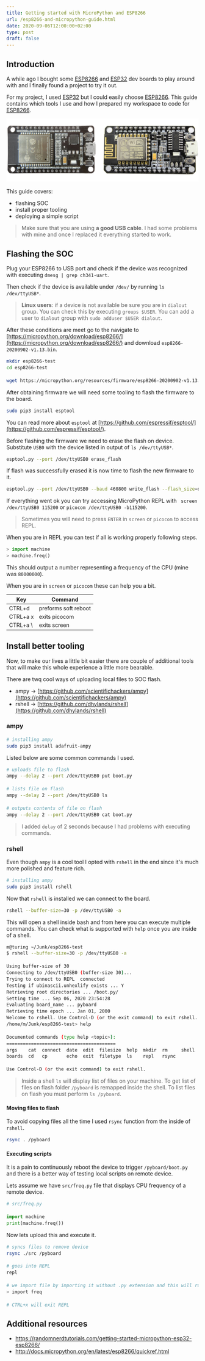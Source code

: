 ```yaml
---
title: Getting started with MicroPython and ESP8266
url: /esp8266-and-micropython-guide.html
date: 2020-09-06T12:00:00+02:00
type: post
draft: false
---
```


## Introduction

A while ago I bought some
[ESP8266](https://www.espressif.com/en/products/socs/esp8266) and
[ESP32](https://www.espressif.com/en/products/socs/esp32) dev boards to play
around with and I finally found a project to try it out.

For my project, I used [ESP32](https://www.espressif.com/en/products/socs/esp32)
but I could easily choose
[ESP8266](https://www.espressif.com/en/products/socs/esp8266).  This guide
contains which tools I use and how I prepared my workspace to code for
[ESP8266](https://www.espressif.com/en/products/socs/esp8266).

![ESP8266 and ESP32 boards](/assets/posts/esp8366-micropython/boards.jpg)

This guide covers:

- flashing SOC
- install proper tooling
- deploying a simple script

> Make sure that you are using **a good USB cable**. I had some problems with
mine and once I replaced it everything started to work.

## Flashing the SOC

Plug your ESP8266 to USB port and check if the device was recognized with
executing `dmesg | grep ch341-uart`.

Then check if the device is available under `/dev/` by running `ls
/dev/ttyUSB*`.

> **Linux users**: if a device is not available be sure you are in `dialout`
> group. You can check this by executing `groups $USER`. You can add a user to
> `dialout` group with `sudo adduser $USER dialout`.

After these conditions are meet go to the navigate to
[https://micropython.org/download/esp8266/](https://micropython.org/download/esp8266/)
and download `esp8266-20200902-v1.13.bin`.

```sh
mkdir esp8266-test
cd esp8266-test

wget https://micropython.org/resources/firmware/esp8266-20200902-v1.13.bin
```

After obtaining firmware we will need some tooling to flash the firmware to the
board.

```sh
sudo pip3 install esptool
```

You can read more about `esptool` at
[https://github.com/espressif/esptool/](https://github.com/espressif/esptool/).

Before flashing the firmware we need to erase the flash on device. Substitute
`USB0` with the device listed in output of `ls /dev/ttyUSB*`.

```sh
esptool.py --port /dev/ttyUSB0 erase_flash
```

If flash was successfully erased it is now time to flash the new firmware to it.

```sh
esptool.py --port /dev/ttyUSB0 --baud 460800 write_flash --flash_size=detect 0 esp8266-20200902-v1.13.bin
```

If everything went ok you can try accessing MicroPython REPL with ` screen
/dev/ttyUSB0 115200` or `picocom /dev/ttyUSB0 -b115200`.

> Sometimes you will need to press `ENTER` in `screen` or `picocom` to access
> REPL.

When you are in REPL you can test if all is working properly following steps.

```py
> import machine
> machine.freq()
```

This should output a number representing a frequency of the CPU (mine was
`80000000`).

When you are in `screen` or `picocom` these can help you a bit.

| Key      | Command              |
| -------- | -------------------- |
| CTRL+d   | preforms soft reboot |
| CTRL+a x | exits picocom        |
| CTRL+a \ | exits screen         |


## Install better tooling

Now, to make our lives a little bit easier there are couple of additional tools
that will make this whole experience a little more bearable.

There are twq cool ways of uploading local files to SOC flash.

- ampy → [https://github.com/scientifichackers/ampy](https://github.com/scientifichackers/ampy)
- rshell → [https://github.com/dhylands/rshell](https://github.com/dhylands/rshell)

### ampy

```bash
# installing ampy
sudo pip3 install adafruit-ampy
```

Listed below are some common commands I used.

```bash
# uploads file to flash
ampy --delay 2 --port /dev/ttyUSB0 put boot.py

# lists file on flash
ampy --delay 2 --port /dev/ttyUSB0 ls

# outputs contents of file on flash
ampy --delay 2 --port /dev/ttyUSB0 cat boot.py
```

> I added `delay` of 2 seconds because I had problems with executing commands.

### rshell

Even though `ampy` is a cool tool I opted with `rshell` in the end since it's
much more polished and feature rich.

```bash
# installing ampy
sudo pip3 install rshell
```

Now that `rshell` is installed we can connect to the board.

```bash
rshell --buffer-size=30 -p /dev/ttyUSB0 -a
```

This will open a shell inside bash and from here you can execute multiple
commands. You can check what is supported with `help` once you are inside of a
shell.

```bash
m@turing ~/Junk/esp8266-test
$ rshell --buffer-size=30 -p /dev/ttyUSB0 -a

Using buffer-size of 30
Connecting to /dev/ttyUSB0 (buffer-size 30)...
Trying to connect to REPL  connected
Testing if ubinascii.unhexlify exists ... Y
Retrieving root directories ... /boot.py/
Setting time ... Sep 06, 2020 23:54:28
Evaluating board_name ... pyboard
Retrieving time epoch ... Jan 01, 2000
Welcome to rshell. Use Control-D (or the exit command) to exit rshell.
/home/m/Junk/esp8266-test> help

Documented commands (type help <topic>):
========================================
args    cat  connect  date  edit  filesize  help  mkdir  rm     shell
boards  cd   cp       echo  exit  filetype  ls    repl   rsync

Use Control-D (or the exit command) to exit rshell.
```

> Inside a shell `ls` will display list of files on your machine. To get list
> of files on flash folder `/pyboard` is remapped inside the shell. To list files
> on flash you must perform `ls /pyboard`.

#### Moving files to flash

To avoid copying files all the time I used `rsync` function from the inside of
`rshell`.

```bash
rsync . /pyboard
```

#### Executing scripts

It is a pain to continuously reboot the device to trigger `/pyboard/boot.py` and
there is a better way of testing local scripts on remote device.

Lets assume we have `src/freq.py` file that displays CPU frequency of a remote
device.

```py
# src/freq.py

import machine
print(machine.freq())
```

Now lets upload this and execute it.

```bash
# syncs files to remove device
rsync ./src /pyboard

# goes into REPL
repl

# we import file by importing it without .py extension and this will run the script
> import freq

# CTRL+x will exit REPL
```

## Additional resources

- https://randomnerdtutorials.com/getting-started-micropython-esp32-esp8266/
- http://docs.micropython.org/en/latest/esp8266/quickref.html
